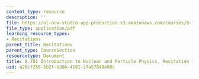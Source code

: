 ```yaml
---
content_type: resource
description: ''
file: https://ol-ocw-studio-app-production.s3.amazonaws.com/courses/8-701-introduction-to-nuclear-and-particle-physics-fall-2020/a20cf2565b2fb38b410137a57849e08c_MIT8_701f20_rec15_soln.pdf
file_type: application/pdf
learning_resource_types:
- Recitations
parent_title: Recitations
parent_type: CourseSection
resourcetype: Document
title: 8.701 Introduction to Nuclear and Particle Physics, Recitation 15 Solutions
uid: a20cf256-5b2f-b38b-4101-37a57849e08c
---
```

